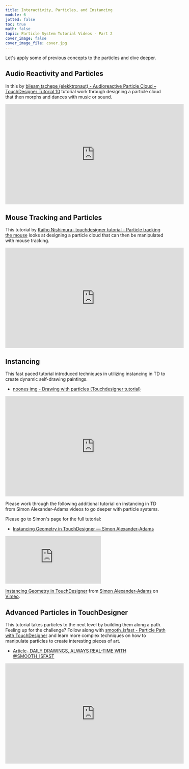 ```yaml
---
title: Interactivity, Particles, and Instancing
module: 6
jotted: false
toc: true
math: false
topic: Particle System Tutorial Videos - Part 2
cover_image: false
cover_image_file: cover.jpg
---
```


Let's apply some of previous concepts to the particles and dive deeper.

## Audio Reactivity and Particles

In this by [bileam tschepe (elekktronaut) - Audioreactive Particle Cloud – TouchDesigner Tutorial 10](https://youtu.be/M8X_FFB-ikQ) tutorial work through designing a particle cloud that then morphs and dances with music or sound. 

<div class="embed-responsive embed-responsive-16by9"><iframe width="560" height="315" src="https://www.youtube.com/embed/M8X_FFB-ikQ" title="YouTube video player" frameborder="0" allow="accelerometer; autoplay; clipboard-write; encrypted-media; gyroscope; picture-in-picture" allowfullscreen></iframe></div>


## Mouse Tracking and Particles

This tutorial by [Kaiho Nishimura- touchdesigner tutorial - Particle tracking the mouse](https://youtu.be/dYyzK7_rLJg) looks at designing a particle cloud that can then be manipulated with mouse tracking.

<div class="embed-responsive embed-responsive-16by9"><iframe width="560" height="315" src="https://www.youtube.com/embed/dYyzK7_rLJg" title="YouTube video player" frameborder="0" allow="accelerometer; autoplay; clipboard-write; encrypted-media; gyroscope; picture-in-picture" allowfullscreen></iframe></div>


## Instancing 

This fast paced tutorial introduced techniques in utilizing instancing in TD to create dynamic self-drawing paintings.
- [noones img - Drawing with particles (Touchdesigner tutorial)](https://youtu.be/hZRZqBKLoUg)

<div class="embed-responsive embed-responsive-16by9"><iframe width="560" height="315" src="https://www.youtube.com/embed/dYyzK7_rLJg" title="YouTube video player" frameborder="0" allow="accelerometer; autoplay; clipboard-write; encrypted-media; gyroscope; picture-in-picture" allowfullscreen></iframe></div>


Please work through the following additional tutorial on instancing in TD from Simon Alexander-Adams videos to go deeper with particle systems.

Please go to Simon's page for the full tutorial:

- [Instancing Geometry in TouchDesigner — Simon Alexander-Adams](https://www.simonaa.media/tutorials/instancing)


<div class="embed-responsive embed-responsive-16by9"><iframe class="embed-responsive-item" src="https://player.vimeo.com/video/339253469?color=ffffff" frameborder="0" allow="accelerometer; autoplay; encrypted-media; gyroscope; picture-in-picture" allowfullscreen></iframe><p><a href="https://vimeo.com/339253469">Instancing Geometry in TouchDesigner</a> from <a href="https://vimeo.com/sealex">Simon Alexander-Adams</a> on <a href="https://vimeo.com">Vimeo</a>.</p></div>


## Advanced Particles in TouchDesigner

This tutorial takes particles to the next level by building them along a path.  Feeling up for the challenge? Follow along with [smooth_isfast - Particle Path with TouchDesigner](https://youtu.be/FBhk1_9WtUo) and learn more complex techniques on how to manipulate particles to create interesting pieces of art.

- [Article- DAILY DRAWINGS, ALWAYS REAL-TIME WITH @SMOOTH_ISFAST](https://derivative.ca/community-post/daily-drawings-always-real-time-smoothisfast/62998)

<div class="embed-responsive embed-responsive-16by9"><iframe width="560" height="315" src="https://www.youtube.com/embed/FBhk1_9WtUo" title="YouTube video player" frameborder="0" allow="accelerometer; autoplay; clipboard-write; encrypted-media; gyroscope; picture-in-picture" allowfullscreen></iframe></div>
